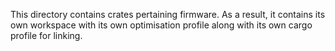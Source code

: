 This directory contains crates pertaining firmware. As a result, it contains its
own workspace with its own optimisation profile along with its own cargo profile
for linking.
